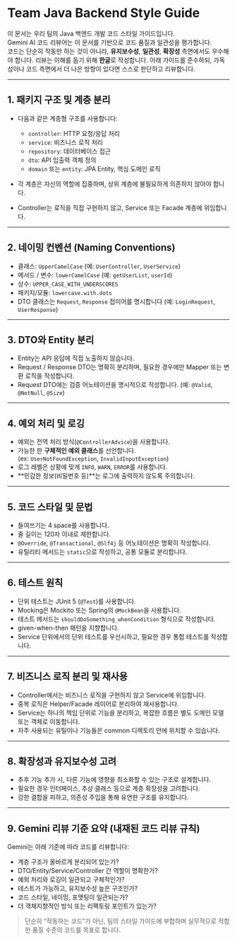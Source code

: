 # Team Java Backend Style Guide

이 문서는 우리 팀의 Java 백엔드 개발 코드 스타일 가이드입니다.  
Gemini AI 코드 리뷰어는 이 문서를 기반으로 코드 품질과 일관성을 평가합니다.  
코드는 단순히 작동만 하는 것이 아니라, **유지보수성**, **일관성**, **확장성** 측면에서도 우수해야 합니다.
리뷰는 이해를 돕기 위해 **한글**로 작성합니다.
아래 가이드를 준수하되, 가독성이나 코드 측면에서 더 나은 방향이 있다면 스스로 판단하고 리뷰합니다.

---

## 1. 패키지 구조 및 계층 분리

- 다음과 같은 계층형 구조를 사용합니다:
    - `controller`: HTTP 요청/응답 처리
    - `service`: 비즈니스 로직 처리
    - `repository`: 데이터베이스 접근
    - `dto`: API 입출력 객체 정의
    - `domain` 또는 `entity`: JPA Entity, 핵심 도메인 로직

- 각 계층은 자신의 역할에 집중하며, 상위 계층에 불필요하게 의존하지 않아야 합니다.
- Controller는 로직을 직접 구현하지 않고, Service 또는 Facade 계층에 위임합니다.

---

## 2. 네이밍 컨벤션 (Naming Conventions)

- 클래스: `UpperCamelCase` (예: `UserController`, `UserService`)
- 메서드 / 변수: `lowerCamelCase` (예: `getUserList`, `userId`)
- 상수: `UPPER_CASE_WITH_UNDERSCORES`
- 패키지/모듈: `lowercase.with.dots`
- DTO 클래스는 `Request`, `Response` 접미어를 명시합니다 (예: `LoginRequest`, `UserResponse`)

---

## 3. DTO와 Entity 분리

- Entity는 API 응답에 직접 노출하지 않습니다.
- Request / Response DTO는 명확히 분리하며, 필요한 경우에만 Mapper 또는 변환 로직을 작성합니다.
- Request DTO에는 검증 어노테이션을 명시적으로 작성합니다. (예: `@Valid`, `@NotNull`, `@Size`)

---

## 4. 예외 처리 및 로깅

- 예외는 전역 처리 방식(`@ControllerAdvice`)을 사용합니다.
- 가능한 한 **구체적인 예외 클래스**를 선언합니다.  
  (ex: `UserNotFoundException`, `InvalidInputException`)
- 로그 레벨은 상황에 맞게 `INFO`, `WARN`, `ERROR`를 사용합니다.
- **민감한 정보(비밀번호 등)**는 로그에 출력하지 않도록 주의합니다.

---

## 5. 코드 스타일 및 문법

- 들여쓰기는 4 space를 사용합니다.
- 줄 길이는 120자 이내로 제한합니다.
- `@Override`, `@Transactional`, `@Slf4j` 등 어노테이션은 명확히 작성합니다.
- 유틸리티 메서드는 `static`으로 작성하고, 공통 모듈로 분리합니다.

---

## 6. 테스트 원칙

- 단위 테스트는 JUnit 5 (`@Test`)를 사용합니다.
- Mocking은 Mockito 또는 Spring의 `@MockBean`을 사용합니다.
- 테스트 메서드는 `shouldDoSomething_whenCondition` 형식으로 작성합니다.
- given-when-then 패턴을 지향합니다.
- Service 단위에서의 단위 테스트를 우선시하고, 필요한 경우 통합 테스트를 작성합니다.

---

## 7. 비즈니스 로직 분리 및 재사용

- Controller에서는 비즈니스 로직을 구현하지 않고 Service에 위임합니다.
- 중복 로직은 Helper/Facade 레이어로 분리하여 재사용합니다.
- Service는 하나의 책임 단위로 기능을 분리하고, 복잡한 흐름은 별도 도메인 모델 또는 객체로 이동합니다.
- 자주 사용되는 유틸이나 기능들은 common 디렉토리 안에 위치할 수 있습니다.

---

## 8. 확장성과 유지보수성 고려

- 추후 기능 추가 시, 다른 기능에 영향을 최소화할 수 있는 구조로 설계합니다.
- 필요한 경우 인터페이스, 추상 클래스 등으로 계층 확장성을 고려합니다.
- 강한 결합을 피하고, 의존성 주입을 통해 유연한 구조를 유지합니다.

---

## 9. Gemini 리뷰 기준 요약 (내재된 코드 리뷰 규칙)

Gemini는 아래 기준에 따라 코드를 리뷰합니다:

- 계층 구조가 올바르게 분리되어 있는가?
- DTO/Entity/Service/Controller 간 역할이 명확한가?
- 예외 처리와 로깅이 일관되고 구체적인가?
- 테스트가 가능하고, 유지보수성 높은 구조인가?
- 코드 스타일, 네이밍, 포맷팅이 일관되는가?
- 더 객체지향적인 방식 또는 리팩토링 포인트가 있는가?

> 단순히 “작동하는 코드”가 아닌, 팀의 스타일 가이드에 부합하며 실무적으로 적합한 품질 수준의 코드를 목표로 합니다.
